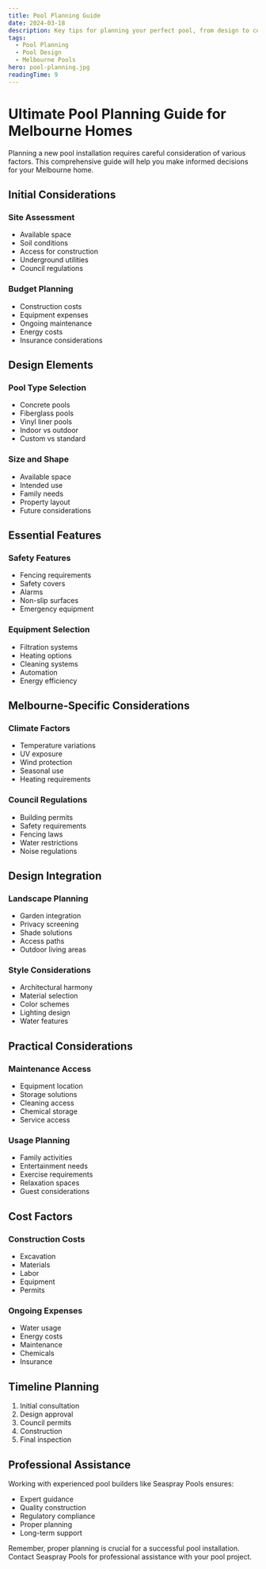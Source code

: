 ```yaml
---
title: Pool Planning Guide
date: 2024-03-18
description: Key tips for planning your perfect pool, from design to council regulations in Melbourne.
tags:
  - Pool Planning
  - Pool Design
  - Melbourne Pools
hero: pool-planning.jpg
readingTime: 9
---
```


# Ultimate Pool Planning Guide for Melbourne Homes

Planning a new pool installation requires careful consideration of various factors. This comprehensive guide will help you make informed decisions for your Melbourne home.

## Initial Considerations

### Site Assessment

- Available space
- Soil conditions
- Access for construction
- Underground utilities
- Council regulations

### Budget Planning

- Construction costs
- Equipment expenses
- Ongoing maintenance
- Energy costs
- Insurance considerations

## Design Elements

### Pool Type Selection

- Concrete pools
- Fiberglass pools
- Vinyl liner pools
- Indoor vs outdoor
- Custom vs standard

### Size and Shape

- Available space
- Intended use
- Family needs
- Property layout
- Future considerations

## Essential Features

### Safety Features

- Fencing requirements
- Safety covers
- Alarms
- Non-slip surfaces
- Emergency equipment

### Equipment Selection

- Filtration systems
- Heating options
- Cleaning systems
- Automation
- Energy efficiency

## Melbourne-Specific Considerations

### Climate Factors

- Temperature variations
- UV exposure
- Wind protection
- Seasonal use
- Heating requirements

### Council Regulations

- Building permits
- Safety requirements
- Fencing laws
- Water restrictions
- Noise regulations

## Design Integration

### Landscape Planning

- Garden integration
- Privacy screening
- Shade solutions
- Access paths
- Outdoor living areas

### Style Considerations

- Architectural harmony
- Material selection
- Color schemes
- Lighting design
- Water features

## Practical Considerations

### Maintenance Access

- Equipment location
- Storage solutions
- Cleaning access
- Chemical storage
- Service access

### Usage Planning

- Family activities
- Entertainment needs
- Exercise requirements
- Relaxation spaces
- Guest considerations

## Cost Factors

### Construction Costs

- Excavation
- Materials
- Labor
- Equipment
- Permits

### Ongoing Expenses

- Water usage
- Energy costs
- Maintenance
- Chemicals
- Insurance

## Timeline Planning

1. Initial consultation
2. Design approval
3. Council permits
4. Construction
5. Final inspection

## Professional Assistance

Working with experienced pool builders like Seaspray Pools ensures:

- Expert guidance
- Quality construction
- Regulatory compliance
- Proper planning
- Long-term support

Remember, proper planning is crucial for a successful pool installation. Contact Seaspray Pools for professional assistance with your pool project.
